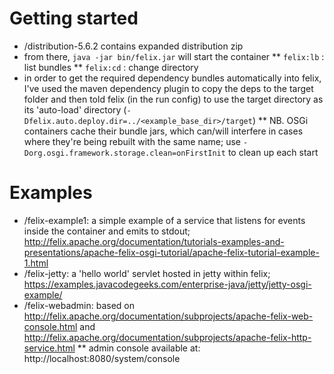 # Getting started

* /distribution-5.6.2 contains expanded distribution zip
* from there, `java -jar bin/felix.jar` will start the container
** `felix:lb` : list bundles
** `felix:cd` : change directory
* in order to get the required dependency bundles automatically into felix, I've used the maven dependency plugin to copy the deps to the target folder and then told felix (in the run config) to use the target directory as its 'auto-load' directory (`-Dfelix.auto.deploy.dir=../<example_base_dir>/target`)
** NB. OSGi containers cache their bundle jars, which can/will interfere in cases where they're being rebuilt with the same name; use `-Dorg.osgi.framework.storage.clean=onFirstInit` to clean up each start

# Examples
* /felix-example1: a simple example of a service that listens for events inside the container and emits to stdout;  http://felix.apache.org/documentation/tutorials-examples-and-presentations/apache-felix-osgi-tutorial/apache-felix-tutorial-example-1.html
* /felix-jetty: a 'hello world' servlet hosted in jetty within felix; https://examples.javacodegeeks.com/enterprise-java/jetty/jetty-osgi-example/
* /felix-webadmin: based on http://felix.apache.org/documentation/subprojects/apache-felix-web-console.html and http://felix.apache.org/documentation/subprojects/apache-felix-http-service.html
** admin console available at: http://localhost:8080/system/console
